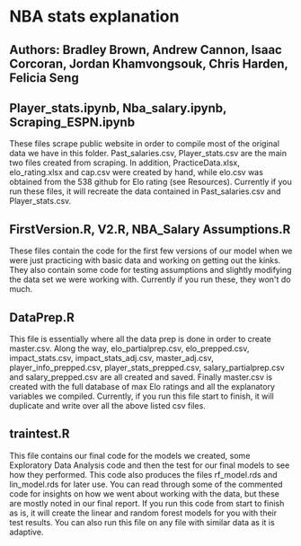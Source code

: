 # NBA stats explanation

## Authors: Bradley Brown, Andrew Cannon, Isaac Corcoran, Jordan Khamvongsouk, Chris Harden, Felicia Seng

## Player_stats.ipynb, Nba_salary.ipynb, Scraping_ESPN.ipynb
These files scrape public website in order to compile most of the original data we have in this folder. Past_salaries.csv, Player_stats.csv are the main two files created from scraping. In addition, PracticeData.xlsx, elo_rating.xlsx and cap.csv were created by hand, while elo.csv was obtained from the 538 github for Elo rating (see Resources). Currently if you run these files, it will recreate the data contained in Past_salaries.csv and Player_stats.csv.

## FirstVersion.R, V2.R, NBA_Salary Assumptions.R
These files contain the code for the first few versions of our model when we were just practicing with basic data and working on getting out the kinks. They also contain some code for testing assumptions and slightly modifying the data set we were working with. Currently if you run these, they won't do much. 

## DataPrep.R
This file is essentially where all the data prep is done in order to create master.csv. Along the way, elo_partialprep.csv, elo_prepped.csv, impact_stats.csv, impact_stats_adj.csv, master_adj.csv, player_info_prepped.csv, player_stats_prepped.csv, salary_partialprep.csv and salary_prepped.csv are all created and saved. Finally master.csv is created with the full database of max Elo ratings and all the explanatory variables we compiled. Currently, if you run this file start to finish, it will duplicate and write over all the above listed csv files.

## traintest.R
This file contains our final code for the models we created, some Exploratory Data Analysis code and then the test for our final models to see how they performed. This code also produces the files rf_model.rds and lin_model.rds for later use. You can read through some of the commented code for insights on how we went about working with the data, but these are mostly noted in our final report. If you run this code from start to finish as is, it will create the linear and random forest models for you with their test results. You can also run this file on any file with similar data as it is adaptive.